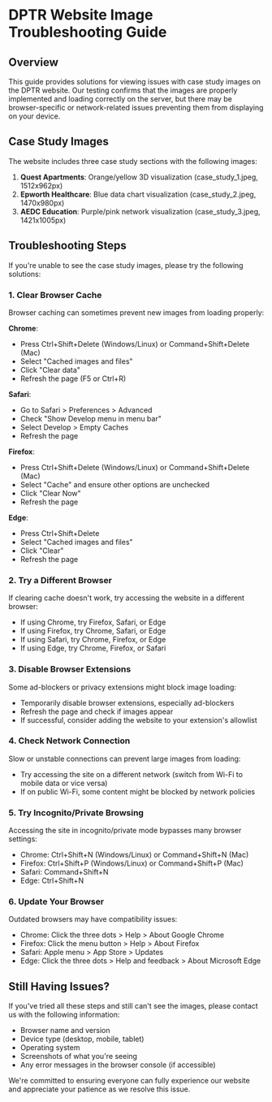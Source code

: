 # DPTR Website Image Troubleshooting Guide

## Overview

This guide provides solutions for viewing issues with case study images on the DPTR website. Our testing confirms that the images are properly implemented and loading correctly on the server, but there may be browser-specific or network-related issues preventing them from displaying on your device.

## Case Study Images

The website includes three case study sections with the following images:
1. **Quest Apartments**: Orange/yellow 3D visualization (case_study_1.jpeg, 1512x962px)
2. **Epworth Healthcare**: Blue data chart visualization (case_study_2.jpeg, 1470x980px)
3. **AEDC Education**: Purple/pink network visualization (case_study_3.jpeg, 1421x1005px)

## Troubleshooting Steps

If you're unable to see the case study images, please try the following solutions:

### 1. Clear Browser Cache

Browser caching can sometimes prevent new images from loading properly:

**Chrome**:
- Press Ctrl+Shift+Delete (Windows/Linux) or Command+Shift+Delete (Mac)
- Select "Cached images and files"
- Click "Clear data"
- Refresh the page (F5 or Ctrl+R)

**Safari**:
- Go to Safari > Preferences > Advanced
- Check "Show Develop menu in menu bar"
- Select Develop > Empty Caches
- Refresh the page

**Firefox**:
- Press Ctrl+Shift+Delete (Windows/Linux) or Command+Shift+Delete (Mac)
- Select "Cache" and ensure other options are unchecked
- Click "Clear Now"
- Refresh the page

**Edge**:
- Press Ctrl+Shift+Delete
- Select "Cached images and files"
- Click "Clear"
- Refresh the page

### 2. Try a Different Browser

If clearing cache doesn't work, try accessing the website in a different browser:
- If using Chrome, try Firefox, Safari, or Edge
- If using Firefox, try Chrome, Safari, or Edge
- If using Safari, try Chrome, Firefox, or Edge
- If using Edge, try Chrome, Firefox, or Safari

### 3. Disable Browser Extensions

Some ad-blockers or privacy extensions might block image loading:
- Temporarily disable browser extensions, especially ad-blockers
- Refresh the page and check if images appear
- If successful, consider adding the website to your extension's allowlist

### 4. Check Network Connection

Slow or unstable connections can prevent large images from loading:
- Try accessing the site on a different network (switch from Wi-Fi to mobile data or vice versa)
- If on public Wi-Fi, some content might be blocked by network policies

### 5. Try Incognito/Private Browsing

Accessing the site in incognito/private mode bypasses many browser settings:
- Chrome: Ctrl+Shift+N (Windows/Linux) or Command+Shift+N (Mac)
- Firefox: Ctrl+Shift+P (Windows/Linux) or Command+Shift+P (Mac)
- Safari: Command+Shift+N
- Edge: Ctrl+Shift+N

### 6. Update Your Browser

Outdated browsers may have compatibility issues:
- Chrome: Click the three dots > Help > About Google Chrome
- Firefox: Click the menu button > Help > About Firefox
- Safari: Apple menu > App Store > Updates
- Edge: Click the three dots > Help and feedback > About Microsoft Edge

## Still Having Issues?

If you've tried all these steps and still can't see the images, please contact us with the following information:
- Browser name and version
- Device type (desktop, mobile, tablet)
- Operating system
- Screenshots of what you're seeing
- Any error messages in the browser console (if accessible)

We're committed to ensuring everyone can fully experience our website and appreciate your patience as we resolve this issue.
